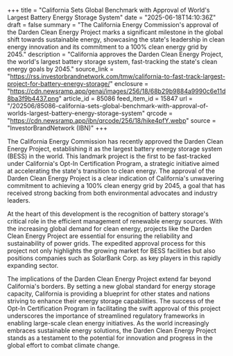 +++
title = "California Sets Global Benchmark with Approval of World's Largest Battery Energy Storage System"
date = "2025-06-18T14:10:36Z"
draft = false
summary = "The California Energy Commission's approval of the Darden Clean Energy Project marks a significant milestone in the global shift towards sustainable energy, showcasing the state's leadership in clean energy innovation and its commitment to a 100% clean energy grid by 2045."
description = "California approves the Darden Clean Energy Project, the world's largest battery storage system, fast-tracking the state's clean energy goals by 2045."
source_link = "https://rss.investorbrandnetwork.com/tmw/california-to-fast-track-largest-project-for-battery-energy-storage/"
enclosure = "https://cdn.newsramp.app/genai/images/256/18/68b29b9884a9990c6e11d8ba3f9b4437.png"
article_id = 85086
feed_item_id = 15847
url = "/202506/85086-california-sets-global-benchmark-with-approval-of-worlds-largest-battery-energy-storage-system"
qrcode = "https://cdn.newsramp.app/ibn/qrcode/256/18/hike4pfY.webp"
source = "InvestorBrandNetwork (IBN)"
+++

<p>The California Energy Commission has recently approved the Darden Clean Energy Project, establishing it as the largest battery energy storage system (BESS) in the world. This landmark project is the first to be fast-tracked under California's Opt-In Certification Program, a strategic initiative aimed at accelerating the state's transition to clean energy. The approval of the Darden Clean Energy Project is a clear indication of California's unwavering commitment to achieving a 100% clean energy grid by 2045, a goal that has received strong backing from both environmental advocates and industry leaders.</p><p>At the heart of this development is the recognition of battery storage's critical role in the efficient management of renewable energy sources. With the increasing global demand for clean energy, projects like the Darden Clean Energy Project are essential for ensuring the reliability and sustainability of power grids. The expedited approval process for this project not only highlights the growing market for BESS facilities but also positions companies such as SolarBank Corp. as key players in this rapidly expanding sector.</p><p>The implications of the Darden Clean Energy Project extend far beyond California's borders. By setting a new global standard for energy storage capacity, California is providing a blueprint for other states and nations striving to enhance their energy storage capabilities. The success of the Opt-In Certification Program in facilitating the swift approval of this project underscores the importance of streamlined regulatory frameworks in enabling large-scale clean energy initiatives. As the world increasingly embraces sustainable energy solutions, the Darden Clean Energy Project stands as a testament to the potential for innovation and progress in the global effort to combat climate change.</p>